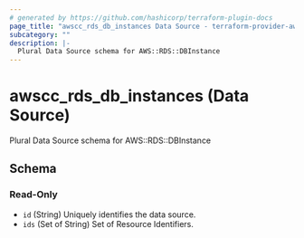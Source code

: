 ```yaml
---
# generated by https://github.com/hashicorp/terraform-plugin-docs
page_title: "awscc_rds_db_instances Data Source - terraform-provider-awscc"
subcategory: ""
description: |-
  Plural Data Source schema for AWS::RDS::DBInstance
---
```


# awscc_rds_db_instances (Data Source)

Plural Data Source schema for AWS::RDS::DBInstance



<!-- schema generated by tfplugindocs -->
## Schema

### Read-Only

- `id` (String) Uniquely identifies the data source.
- `ids` (Set of String) Set of Resource Identifiers.


